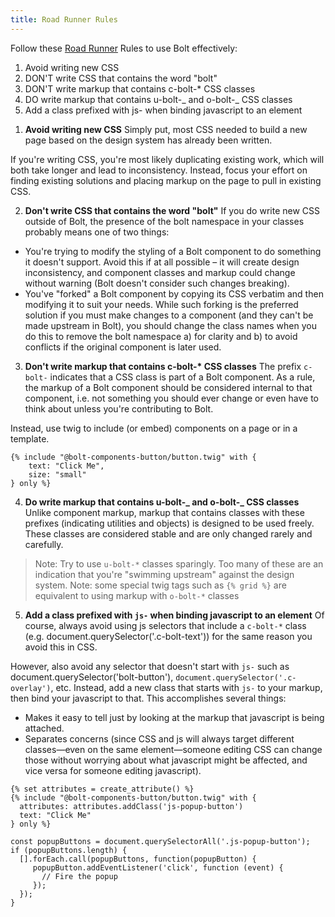 ```yaml
---
title: Road Runner Rules
---
```


Follow these [Road Runner](http://mentalfloss.com/article/62035/chuck-jones-rules-writing-road-runner-cartoons) Rules to use Bolt effectively:

1. Avoid writing new CSS
2. DON'T write CSS that contains the word "bolt"
3. DON'T write markup that contains c-bolt-\* CSS classes
4. DO write markup that contains u-bolt-_ and o-bolt-_ CSS classes
5. Add a class prefixed with js- when binding javascript to an element

1) **Avoid writing new CSS**
   Simply put, most CSS needed to build a new page based on the design system has already been written.

If you're writing CSS, you're most likely duplicating existing work, which will both take longer and lead to inconsistency. Instead, focus your effort on finding existing solutions and placing markup on the page to pull in existing CSS.

2. **Don't write CSS that contains the word "bolt"**
   If you do write new CSS outside of Bolt, the presence of the bolt namespace in your classes probably means one of two things:

- You're trying to modify the styling of a Bolt component to do something it doesn't support. Avoid this if at all possible – it will create design inconsistency, and component classes and markup could change without warning (Bolt doesn't consider such changes breaking).
- You've "forked" a Bolt component by copying its CSS verbatim and then modifying it to suit your needs. While such forking is the preferred solution if you must make changes to a component (and they can't be made upstream in Bolt), you should change the class names when you do this to remove the bolt namespace a) for clarity and b) to avoid conflicts if the original component is later used.

3. **Don't write markup that contains c-bolt-\* CSS classes**
   The prefix `c-bolt-` indicates that a CSS class is part of a Bolt component. As a rule, the markup of a Bolt component should be considered internal to that component, i.e. not something you should ever change or even have to think about unless you're contributing to Bolt.

Instead, use twig to include (or embed) components on a page or in a template.

```
{% include "@bolt-components-button/button.twig" with {
	text: "Click Me",
	size: "small"
} only %}
```

4. **Do write markup that contains u-bolt-_ and o-bolt-_ CSS classes**
   Unlike component markup, markup that contains classes with these prefixes (indicating utilities and objects) is designed to be used freely. These classes are considered stable and are only changed rarely and carefully.

> Note: Try to use `u-bolt-*` classes sparingly. Too many of these are an indication that you're "swimming upstream" against the design system.
> Note: some special twig tags such as `{% grid %}` are equivalent to using markup with `o-bolt-*` classes

5. **Add a class prefixed with `js-` when binding javascript to an element**
   Of course, always avoid using js selectors that include a `c-bolt-*` class (e.g. document.querySelector('.c-bolt-text')) for the same reason you avoid this in CSS.

However, also avoid any selector that doesn't start with `js-` such as document.querySelector('bolt-button'), `document.querySelector('.c-overlay')`, etc. Instead, add a new class that starts with `js-` to your markup, then bind your javascript to that. This accomplishes several things:

- Makes it easy to tell just by looking at the markup that javascript is being attached.
- Separates concerns (since CSS and js will always target different classes—even on the same element—someone editing CSS can change those without worrying about what javascript might be affected, and vice versa for someone editing javascript).

```
{% set attributes = create_attribute() %}
{% include "@bolt-components-button/button.twig" with {
  attributes: attributes.addClass('js-popup-button')
  text: "Click Me"
} only %}
```

```
const popupButtons = document.querySelectorAll('.js-popup-button');
if (popupButtons.length) {
  [].forEach.call(popupButtons, function(popupButton) {
     popupButton.addEventListener('click', function (event) {
       // Fire the popup
     });
  });
}
```

